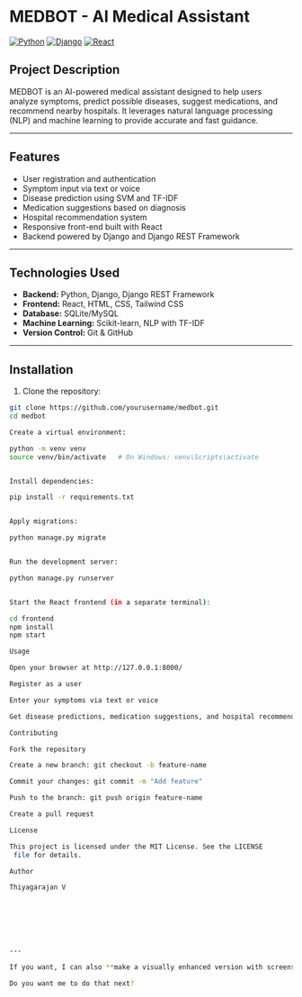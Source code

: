 # MEDBOT - AI Medical Assistant

[![Python](https://img.shields.io/badge/Python-3.11-blue)](https://www.python.org/)
[![Django](https://img.shields.io/badge/Django-4.2-green)](https://www.djangoproject.com/)
[![React](https://img.shields.io/badge/React-18-blue)](https://reactjs.org/)

## Project Description
MEDBOT is an AI-powered medical assistant designed to help users analyze symptoms, predict possible diseases, suggest medications, and recommend nearby hospitals. It leverages natural language processing (NLP) and machine learning to provide accurate and fast guidance.

---

## Features
- User registration and authentication
- Symptom input via text or voice
- Disease prediction using SVM and TF-IDF
- Medication suggestions based on diagnosis
- Hospital recommendation system
- Responsive front-end built with React
- Backend powered by Django and Django REST Framework

---

## Technologies Used
- **Backend:** Python, Django, Django REST Framework
- **Frontend:** React, HTML, CSS, Tailwind CSS
- **Database:** SQLite/MySQL
- **Machine Learning:** Scikit-learn, NLP with TF-IDF
- **Version Control:** Git & GitHub

---

## Installation
1. Clone the repository:

```bash
git clone https://github.com/yourusername/medbot.git
cd medbot

Create a virtual environment:

python -m venv venv
source venv/bin/activate   # On Windows: venv\Scripts\activate


Install dependencies:

pip install -r requirements.txt


Apply migrations:

python manage.py migrate


Run the development server:

python manage.py runserver


Start the React frontend (in a separate terminal):

cd frontend
npm install
npm start

Usage

Open your browser at http://127.0.0.1:8000/

Register as a user

Enter your symptoms via text or voice

Get disease predictions, medication suggestions, and hospital recommendations

Contributing

Fork the repository

Create a new branch: git checkout -b feature-name

Commit your changes: git commit -m "Add feature"

Push to the branch: git push origin feature-name

Create a pull request

License

This project is licensed under the MIT License. See the LICENSE
 file for details.

Author

Thiyagarajan V







---

If you want, I can also **make a visually enhanced version with screenshots, badges, and a Table of Contents** that looks professional for GitHub portfolios.  

Do you want me to do that next?

